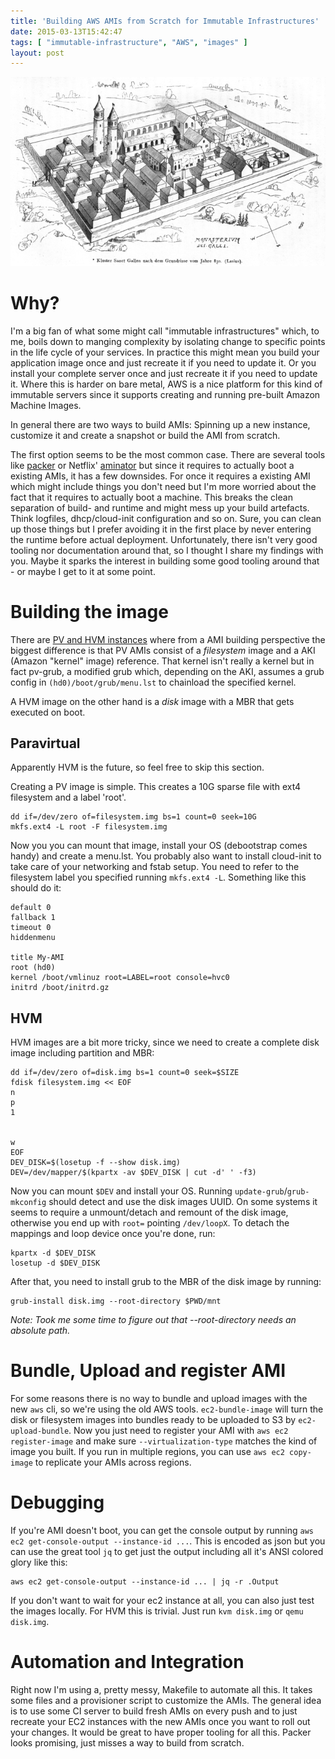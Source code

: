 ```yaml
---
title: 'Building AWS AMIs from Scratch for Immutable Infrastructures'
date: 2015-03-13T15:42:47
tags: [ "immutable-infrastructure", "AWS", "images" ]
layout: post
---
```

![Image](Rahn_Kloster_Sanct_Gallen_nach_Lasius_700.jpg)
# Why?
I'm a big fan of what some might call "immutable infrastructures" which, to me, boils down to manging complexity by isolating change to specific points in the life cycle of your services.
In practice this might mean you build your application image once and just recreate it if you need to update it.
Or you install your complete server once and just recreate it if you need to update it. Where this is harder on bare metal, AWS is a nice platform for this kind of immutable servers since it supports creating and running pre-built Amazon Machine Images.

In general there are two ways to build AMIs: Spinning up a new instance, customize it and create a snapshot or build the AMI from scratch.

The first option seems to be the most common case. There are several tools like [packer](https://www.packer.io/) or Netflix' [aminator](https://github.com/Netflix/aminator) but since it requires to actually boot a existing AMIs, it has a few downsides. For once it requires a existing AMI which might include things you don't need but I'm more worried about the fact that it requires to actually boot a machine. This breaks the clean separation of build- and runtime and might mess up your build artefacts. Think logfiles, dhcp/cloud-init configuration and so on. Sure, you can clean up those things but I prefer avoiding it in the first place by never entering the runtime before actual deployment.
Unfortunately, there isn't very good tooling nor documentation around that, so I thought I share my findings with you.
Maybe it sparks the interest in building some good tooling around that - or maybe I get to it at some point.

# Building the image
There are [PV and HVM instances](http://docs.aws.amazon.com/AWSEC2/latest/UserGuide/virtualization_types.html) where from a AMI building perspective the biggest difference is that PV AMIs consist of a *filesystem* image and a AKI (Amazon "kernel" image) reference. That kernel isn't really a kernel but in fact pv-grub, a modified grub which, depending on the AKI, assumes a grub config in `(hd0)/boot/grub/menu.lst` to chainload the specified kernel.

A HVM image on the other hand is a *disk* image with a MBR that gets executed on boot.

## Paravirtual
Apparently HVM is the future, so feel free to skip this section.

Creating a PV image is simple. This creates a 10G sparse file with ext4 filesystem and a label 'root'. 

	dd if=/dev/zero of=filesystem.img bs=1 count=0 seek=10G
    mkfs.ext4 -L root -F filesystem.img

Now you you can mount that image, install your OS (debootstrap comes handy) and create a menu.lst. You probably also want to install cloud-init to take care of your networking and fstab setup. You need to refer to the filesystem label you specified running `mkfs.ext4 -L`. Something like this should do it:

```
default 0
fallback 1
timeout 0
hiddenmenu

title My-AMI
root (hd0)
kernel /boot/vmlinuz root=LABEL=root console=hvc0
initrd /boot/initrd.gz
```

## HVM
HVM images are a bit more tricky, since we need to create a complete disk image including partition and MBR:

	dd if=/dev/zero of=disk.img bs=1 count=0 seek=$SIZE 
	fdisk filesystem.img << EOF
	n
	p
	1
	
	
	w
	EOF
	DEV_DISK=$(losetup -f --show disk.img)
	DEV=/dev/mapper/$(kpartx -av $DEV_DISK | cut -d' ' -f3)

Now you can mount `$DEV` and install your OS. Running `update-grub`/`grub-mkconfig` should detect and use the disk images UUID. On some systems it seems to require a unmount/detach and remount of the disk image, otherwise you end up with `root=` pointing `/dev/loopX`. To detach the mappings and loop device once you're done, run:

	kpartx -d $DEV_DISK
    losetup -d $DEV_DISK

After that, you need to install grub to the MBR of the disk image by running:

	grub-install disk.img --root-directory $PWD/mnt

*Note: Took me some time to figure out that --root-directory needs an absolute path.*

# Bundle, Upload and register AMI
For some reasons there is no way to bundle and upload images with the new `aws` cli, so we're using the old AWS tools.
`ec2-bundle-image` will turn the disk or filesystem images into bundles ready to be uploaded to S3 by `ec2-upload-bundle`. Now you just need to register your AMI with `aws ec2 register-image` and make sure `--virtualization-type` matches the kind of image you built.
If you run in multiple regions, you can use `aws ec2 copy-image` to replicate your AMIs across regions.

# Debugging
If you're AMI doesn't boot, you can get the console output by running `aws ec2 get-console-output --instance-id ...`. This is encoded as json but you can use the great tool `jq` to get just the output including all it's ANSI colored glory like this:

	aws ec2 get-console-output --instance-id ... | jq -r .Output

If you don't want to wait for your ec2 instance at all, you can also just test the images locally. For HVM this is trivial. Just run `kvm disk.img` or `qemu disk.img`.

# Automation and Integration
Right now I'm using a, pretty messy, Makefile to automate all this. It takes some files and a provisioner script to customize the AMIs. The general idea is to use some CI server to build fresh AMIs on every push and to just recreate your EC2 instances with the new AMIs once you want to roll out your changes.
It would be great to have proper tooling for all this. Packer looks promising, just misses a way to build from scratch.

